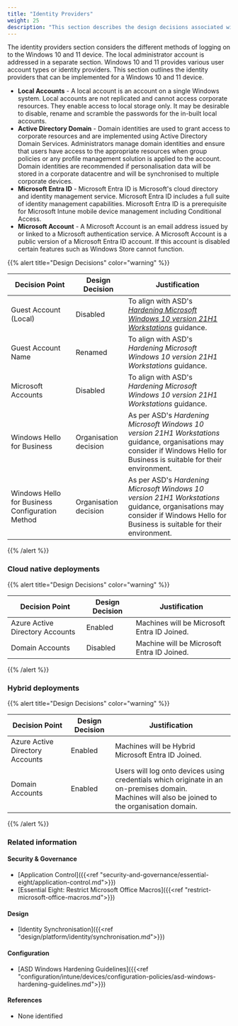 ```yaml
---
title: "Identity Providers"
weight: 25
description: "This section describes the design decisions associated with identity providers for Windows 10 and 11 endpoints configured according to guidance in ASD's Blueprint for Secure Cloud."
---
```


The identity providers section considers the different methods of logging on to the Windows 10 and 11 device. The local administrator account is addressed in a separate section.
Windows 10 and 11 provides various user account types or identity providers. This section outlines the identity providers that can be implemented for a Windows 10 and 11 device.

* **Local Accounts** - A local account is an account on a single Windows system. Local accounts are not replicated and cannot access corporate resources. They enable access to local storage only. It may be desirable to disable, rename and scramble the passwords for the in-built local accounts.
* **Active Directory Domain** - Domain identities are used to grant access to corporate resources and are implemented using Active Directory Domain Services. Administrators manage domain identities and ensure that users have access to the appropriate resources when group policies or any profile management solution is applied to the account. Domain identities are recommended if personalisation data will be stored in a corporate datacentre and will be synchronised to multiple corporate devices.
* **Microsoft Entra ID** - Microsoft Entra ID is Microsoft's cloud directory and identity management service. Microsoft Entra ID includes a full suite of identity management capabilities. Microsoft Entra ID is a prerequisite for Microsoft Intune mobile device management including Conditional Access.
* **Microsoft Account** - A Microsoft Account is an email address issued by or linked to a Microsoft authentication service. A Microsoft Account is a public version of a Microsoft Entra ID account. If this account is disabled certain features such as Windows Store cannot function.

{{% alert title="Design Decisions" color="warning" %}}

| Decision Point                                  | Design Decision       | Justification                                                                                                                      |
|-------------------------------------------------|-----------------------|------------------------------------------------------------------------------------------------------------------------------------|
| Guest Account (Local)                           | Disabled              | To align with ASD's [*Hardening Microsoft Windows 10 version 21H1 Workstations*](https://www.cyber.gov.au/resources-business-and-government/maintaining-devices-and-systems/system-hardening-and-administration/system-hardening/hardening-microsoft-windows-10-version-21h1-workstations) guidance.                                                                                 |
| Guest Account Name                              | Renamed               | To align with ASD's *Hardening Microsoft Windows 10 version 21H1 Workstations* guidance.                                                                                 |
| Microsoft Accounts                              | Disabled              | To align with ASD's *Hardening Microsoft Windows 10 version 21H1 Workstations* guidance.                                                                                 |
| Windows Hello for Business                      | Organisation decision | As per ASD's *Hardening Microsoft Windows 10 version 21H1 Workstations* guidance, organisations may consider if Windows Hello for Business is suitable for their environment. |
| Windows Hello for Business Configuration Method | Organisation decision | As per ASD's *Hardening Microsoft Windows 10 version 21H1 Workstations* guidance, organisations may consider if Windows Hello for Business is suitable for their environment. |

{{% /alert %}}

### Cloud native deployments

{{% alert title="Design Decisions" color="warning" %}}

| Decision Point                  | Design Decision | Justification                               |
|---------------------------------|-----------------|---------------------------------------------|
| Azure Active Directory Accounts | Enabled         | Machines will be Microsoft Entra ID Joined. |
| Domain Accounts                 | Disabled        | Machine will be Microsoft Entra ID Joined.  |

{{% /alert %}}

### Hybrid deployments

{{% alert title="Design Decisions" color="warning" %}}

| Decision Point                  | Design Decision | Justification                                                                                                                                       |
|---------------------------------|-----------------|-----------------------------------------------------------------------------------------------------------------------------------------------------|
| Azure Active Directory Accounts | Enabled         | Machines will be Hybrid Microsoft Entra ID Joined.                                                                                                  |
| Domain Accounts                 | Enabled         | Users will log onto devices using credentials which originate in an on-premises domain.<br>Machines will also be joined to the organisation domain. |

{{% /alert %}}

### Related information

#### Security & Governance

* [Application Control]({{<ref "security-and-governance/essential-eight/application-control.md">}})
* [Essential Eight: Restrict Microsoft Office Macros]({{<ref "restrict-microsoft-office-macros.md">}})

#### Design

* [Identity Synchronisation]({{<ref "design/platform/identity/synchronisation.md">}})

#### Configuration

* [ASD Windows Hardening Guidelines]({{<ref "configuration/intune/devices/configuration-policies/asd-windows-hardening-guidelines.md">}})

#### References

* None identified